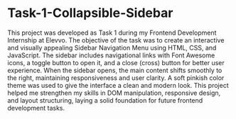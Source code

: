 # Task-1-Collapsible-Sidebar
This project was developed as Task 1 during my Frontend Development Internship at Elevvo. The objective of the task was to create an interactive and visually appealing Sidebar Navigation Menu using HTML, CSS, and JavaScript. The sidebar includes navigational links with Font Awesome icons, a toggle button to open it, and a close (cross) button for better user experience. When the sidebar opens, the main content shifts smoothly to the right, maintaining responsiveness and user clarity. A soft pinkish color theme was used to give the interface a clean and modern look. This project helped me strengthen my skills in DOM manipulation, responsive design, and layout structuring, laying a solid foundation for future frontend development tasks.
